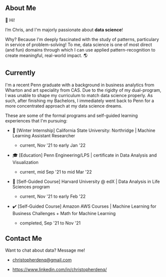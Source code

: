 ## About Me

👋 Hi! 

I’m Chris, and I'm majorly passionate about **data science**!

Why? Because I'm deeply fascinated with the study of patterns, particulary in service of problem-solving! To me, data science is one of most direct (and fun) domains through which I can use applied pattern-recognition to create meaningful, real-world impact. 🌎

## Currently

I'm a recent Penn graduate with a background in business analytics from Wharton and art speciality from CAS. Due to the rigidty of my dual-program, I was unable to shape my curriculum to match data science properly. As such, after finishing my Bachelors, I immediately went back to Penn for a more concentrated approach at my data science dreams.

These are some of the formal programs and self-guided learning experiences that I'm pursuing:

- 🧪 [Winter Internship] California State University: Northridge | Machine Learning Assistant Researcher    
    - current, Nov '21 to early Jan '22

- 🎓 [Education] Penn Engineering/LPS | certificate in Data Analysis and Visualization
     - current, mid Sep '21 to mid Mar '22

- 🌱 [Self-Guided Course] Harvard University @ edX | Data Analysis in Life Sciences program
     - current, Nov '21 to early Feb '22

- ✔️ [Self-Guided Course] Amazon AWS Courses | Machine Learning for Business Challenges + Math for Machine Learning
     - completed, Sep '21 to Nov '21

## Contact Me

Want to chat about data? Message me!
    
   - christopherdenq@gmail.com
   
   - https://www.linkedin.com/in/christopherdenq/
